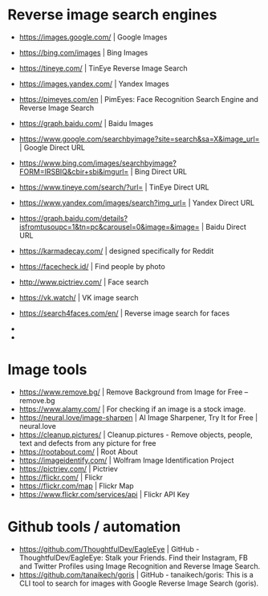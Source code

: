 # Reverse image search engines
- https://images.google.com/ | Google Images
- https://bing.com/images | Bing Images
- https://tineye.com/ | TinEye Reverse Image Search
- https://images.yandex.com/ | Yandex Images
- https://pimeyes.com/en | PimEyes: Face Recognition Search Engine and Reverse Image Search
- https://graph.baidu.com/ | Baidu Images
- https://www.google.com/searchbyimage?site=search&sa=X&image_url= | Google Direct URL
- https://www.bing.com/images/searchbyimage?FORM=IRSBIQ&cbir+sbi&imgurl= | Bing Direct URL
- https://www.tineye.com/search/?url= | TinEye Direct URL
- https://www.yandex.com/images/search?img_url= | Yandex Direct URL
- https://graph.baidu.com/details?isfromtusoupc=1&tn=pc&carousel=0&image=&image= | Baidu Direct URL
- https://karmadecay.com/ | designed specifically for Reddit
- https://facecheck.id/ | Find people by photo
- http://www.pictriev.com/ | Face search
- https://vk.watch/ | VK image search
- https://search4faces.com/en/ | Reverse image search for faces
- 

- 
# Image tools
- https://www.remove.bg/ | Remove Background from Image for Free – remove.bg
- https://www.alamy.com/ | For checking if an image is a stock image.
- https://neural.love/image-sharpen | AI Image Sharpener, Try It for Free | neural.love
- https://cleanup.pictures/ | Cleanup.pictures - Remove objects, people, text and defects from any picture for free
- https://rootabout.com/ | Root About
- https://imageidentify.com/ | Wolfram Image Identification Project
- https://pictriev.com/ | Pictriev
- https://flickr.com/ | Flickr
- https://flickr.com/map | Flickr Map
- https://www.flickr.com/services/api | Flickr API Key


# Github tools / automation
- https://github.com/ThoughtfulDev/EagleEye | GitHub - ThoughtfulDev/EagleEye: Stalk your Friends. Find their Instagram, FB and Twitter Profiles using Image Recognition and Reverse Image Search.
- https://github.com/tanaikech/goris | GitHub - tanaikech/goris: This is a CLI tool to search for images with Google Reverse Image Search (goris).

